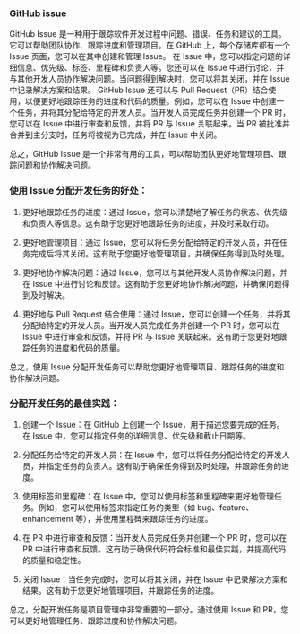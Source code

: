 ### GitHub issue

GitHub Issue 是一种用于跟踪软件开发过程中问题、错误、任务和建议的工具。它可以帮助团队协作、跟踪进度和管理项目。在 GitHub 上，每个存储库都有一个 Issue 页面，您可以在其中创建和管理 Issue。
在 Issue 中，您可以指定问题的详细信息、优先级、标签、里程碑和负责人等。您还可以在 Issue 中进行讨论，并与其他开发人员协作解决问题。当问题得到解决时，您可以将其关闭，并在 Issue 中记录解决方案和结果。
GitHub Issue 还可以与 Pull Request（PR）结合使用，以便更好地跟踪任务的进度和代码的质量。例如，您可以在 Issue 中创建一个任务，并将其分配给特定的开发人员。当开发人员完成任务并创建一个 PR 时，您可以在 Issue 中进行审查和反馈，并将 PR 与 Issue 关联起来。当 PR 被批准并合并到主分支时，任务将被视为已完成，并在 Issue 中关闭。

总之，GitHub Issue 是一个非常有用的工具，可以帮助团队更好地管理项目、跟踪问题和协作解决问题。

### 使用 Issue 分配开发任务的好处：

1. 更好地跟踪任务的进度：通过 Issue，您可以清楚地了解任务的状态、优先级和负责人等信息。这有助于您更好地跟踪任务的进度，并及时采取行动。

2. 更好地管理项目：通过 Issue，您可以将任务分配给特定的开发人员，并在任务完成后将其关闭。这有助于您更好地管理项目，并确保任务得到及时处理。

3. 更好地协作解决问题：通过 Issue，您可以与其他开发人员协作解决问题，并在 Issue 中进行讨论和反馈。这有助于您更好地协作解决问题，并确保问题得到及时解决。

4. 更好地与 Pull Request 结合使用：通过 Issue，您可以创建一个任务，并将其分配给特定的开发人员。当开发人员完成任务并创建一个 PR 时，您可以在 Issue 中进行审查和反馈，并将 PR 与 Issue 关联起来。这有助于您更好地跟踪任务的进度和代码的质量。

总之，使用 Issue 分配开发任务可以帮助您更好地管理项目、跟踪任务的进度和协作解决问题。

### 分配开发任务的最佳实践：

1. 创建一个 Issue：在 GitHub 上创建一个 Issue，用于描述您要完成的任务。在 Issue 中，您可以指定任务的详细信息、优先级和截止日期等。

2. 分配任务给特定的开发人员：在 Issue 中，您可以将任务分配给特定的开发人员，并指定任务的负责人。这有助于确保任务得到及时处理，并跟踪任务的进度。

3. 使用标签和里程碑：在 Issue 中，您可以使用标签和里程碑来更好地管理任务。例如，您可以使用标签来指定任务的类型（如 bug、feature、enhancement 等），并使用里程碑来跟踪任务的进度。

4. 在 PR 中进行审查和反馈：当开发人员完成任务并创建一个 PR 时，您可以在 PR 中进行审查和反馈。这有助于确保代码符合标准和最佳实践，并提高代码的质量和稳定性。

5. 关闭 Issue：当任务完成时，您可以将其关闭，并在 Issue 中记录解决方案和结果。这有助于您更好地管理项目，并跟踪任务的进度。

总之，分配开发任务是项目管理中非常重要的一部分。通过使用 Issue 和 PR，您可以更好地管理任务、跟踪进度和协作解决问题。
